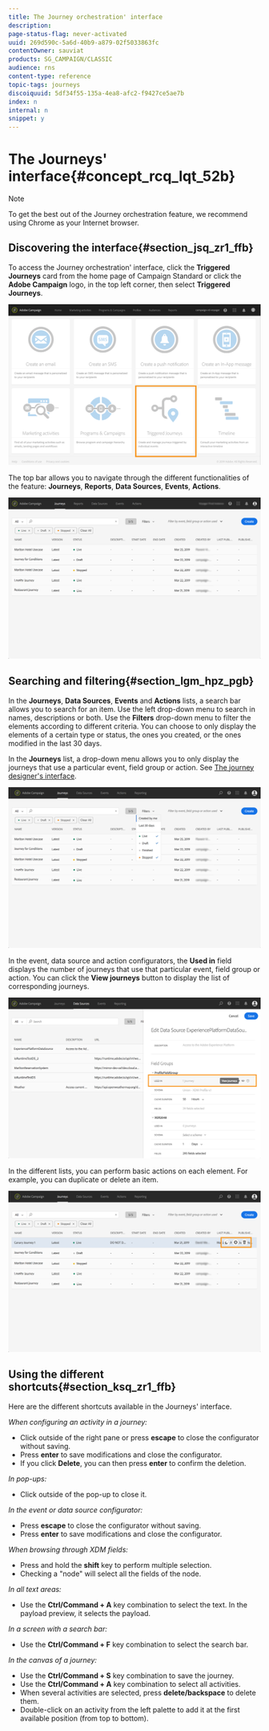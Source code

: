 ```yaml
---
title: The Journey orchestration' interface
description: 
page-status-flag: never-activated
uuid: 269d590c-5a6d-40b9-a879-02f5033863fc
contentOwner: sauviat
products: SG_CAMPAIGN/CLASSIC
audience: rns
content-type: reference
topic-tags: journeys
discoiquuid: 5df34f55-135a-4ea8-afc2-f9427ce5ae7b
index: n
internal: n
snippet: y
---
```


# The Journeys' interface{#concept_rcq_lqt_52b}

>[!NOTE]
>
>To get the best out of the Journey orchestration feature, we recommend using Chrome as your Internet browser.

## Discovering the interface{#section_jsq_zr1_ffb}

To access the Journey orchestration' interface, click the **Triggered Journeys** card from the home page of Campaign Standard or click the **Adobe Campaign** logo, in the top left corner, then select **Triggered Journeys**.

![](../assets/journey1.png)  

The top bar allows you to navigate through the different functionalities of the feature: **Journeys**, **Reports**, **Data Sources**, **Events**, **Actions**.

![](../assets/journey2.png)  

## Searching and filtering{#section_lgm_hpz_pgb}

In the **Journeys**, **Data Sources**, **Events** and **Actions** lists, a search bar allows you to search for an item. Use the left drop-down menu to search in names, descriptions or both. Use the **Filters** drop-down menu to filter the elements according to different criteria. You can choose to only display the elements of a certain type or status, the ones you created, or the ones modified in the last 30 days.

In the **Journeys** list, a drop-down menu allows you to only display the journeys that use a particular event, field group or action. See [The journey designer's interface](../building-journeys/journeyinterface.md#concept_m1g_5qt_52b).

![](../assets/journey3.png)  

In the event, data source and action configurators, the **Used in** field displays the number of journeys that use that particular event, field group or action. You can click the **View journeys** button to display the list of corresponding journeys.

![](../assets/journey3bis.png)  

In the different lists, you can perform basic actions on each element. For example, you can duplicate or delete an item.

![](../assets/journey4.png)  

## Using the different shortcuts{#section_ksq_zr1_ffb}

Here are the different shortcuts available in the Journeys' interface.

_When configuring an activity in a journey:_

* Click outside of the right pane or press **escape** to close the configurator without saving.
* Press **enter** to save modifications and close the configurator.
* If you click **Delete**, you can then press **enter** to confirm the deletion.

_In pop-ups:_

* Click outside of the pop-up to close it.

_In the event or data source configurator:_

* Press **escape** to close the configurator without saving.
* Press **enter** to save modifications and close the configurator.

_When browsing through XDM fields:_

* Press and hold the **shift** key to perform multiple selection.
* Checking a "node" will select all the fields of the node.

_In all text areas:_

* Use the **Ctrl/Command + A** key combination to select the text. In the payload preview, it selects the payload.

_In a screen with a search bar:_

* Use the **Ctrl/Command + F** key combination to select the search bar.

_In the canvas of a journey:_

* Use the **Ctrl/Command + S** key combination to save the journey.
* Use the **Ctrl/Command + A** key combination to select all activities.
* When several activities are selected, press **delete/backspace** to delete them.
* Double-click on an activity from the left palette to add it at the first available position (from top to bottom).
